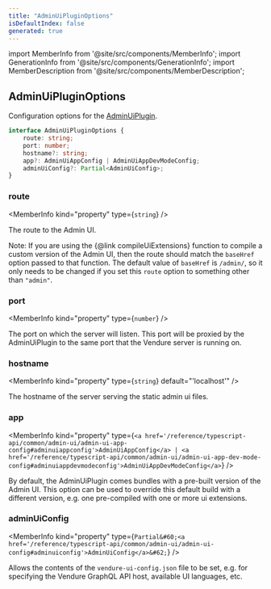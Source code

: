 ```yaml
---
title: "AdminUiPluginOptions"
isDefaultIndex: false
generated: true
---
```

<!-- This file was generated from the Vendure source. Do not modify. Instead, re-run the "docs:build" script -->
import MemberInfo from '@site/src/components/MemberInfo';
import GenerationInfo from '@site/src/components/GenerationInfo';
import MemberDescription from '@site/src/components/MemberDescription';


## AdminUiPluginOptions

<GenerationInfo sourceFile="packages/admin-ui-plugin/src/plugin.ts" sourceLine="43" packageName="@vendure/admin-ui-plugin" />

Configuration options for the <a href='/reference/core-plugins/admin-ui-plugin/#adminuiplugin'>AdminUiPlugin</a>.

```ts title="Signature"
interface AdminUiPluginOptions {
    route: string;
    port: number;
    hostname?: string;
    app?: AdminUiAppConfig | AdminUiAppDevModeConfig;
    adminUiConfig?: Partial<AdminUiConfig>;
}
```

<div className="members-wrapper">

### route

<MemberInfo kind="property" type={`string`}   />

The route to the Admin UI.

Note: If you are using the {@link compileUiExtensions} function to compile a custom version of the Admin UI, then
the route should match the `baseHref` option passed to that function. The default value of `baseHref` is `/admin/`,
so it only needs to be changed if you set this `route` option to something other than `"admin"`.
### port

<MemberInfo kind="property" type={`number`}   />

The port on which the server will listen. This port will be proxied by the AdminUiPlugin to the same port that
the Vendure server is running on.
### hostname

<MemberInfo kind="property" type={`string`} default="'localhost'"   />

The hostname of the server serving the static admin ui files.
### app

<MemberInfo kind="property" type={`<a href='/reference/typescript-api/common/admin-ui/admin-ui-app-config#adminuiappconfig'>AdminUiAppConfig</a> | <a href='/reference/typescript-api/common/admin-ui/admin-ui-app-dev-mode-config#adminuiappdevmodeconfig'>AdminUiAppDevModeConfig</a>`}   />

By default, the AdminUiPlugin comes bundles with a pre-built version of the
Admin UI. This option can be used to override this default build with a different
version, e.g. one pre-compiled with one or more ui extensions.
### adminUiConfig

<MemberInfo kind="property" type={`Partial&#60;<a href='/reference/typescript-api/common/admin-ui/admin-ui-config#adminuiconfig'>AdminUiConfig</a>&#62;`}   />

Allows the contents of the `vendure-ui-config.json` file to be set, e.g.
for specifying the Vendure GraphQL API host, available UI languages, etc.


</div>
